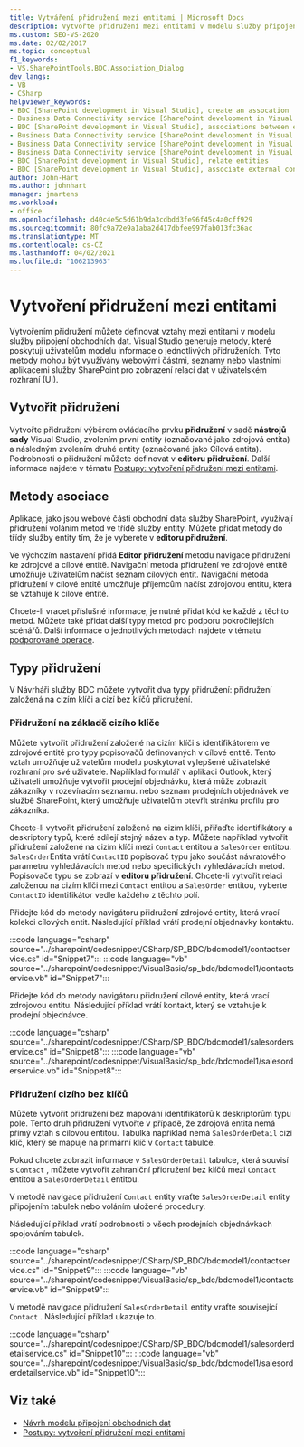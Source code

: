 ```yaml
---
title: Vytváření přidružení mezi entitami | Microsoft Docs
description: Vytvořte přidružení mezi entitami v modelu služby připojení obchodních dat (BDC). Seznamte se s metodami přidružení a typy přidružení.
ms.custom: SEO-VS-2020
ms.date: 02/02/2017
ms.topic: conceptual
f1_keywords:
- VS.SharePointTools.BDC.Association_Dialog
dev_langs:
- VB
- CSharp
helpviewer_keywords:
- BDC [SharePoint development in Visual Studio], create an assocation
- Business Data Connectivity service [SharePoint development in Visual Studio], associations between entities
- BDC [SharePoint development in Visual Studio], associations between entities
- Business Data Connectivity service [SharePoint development in Visual Studio], create an assocation
- Business Data Connectivity service [SharePoint development in Visual Studio], associate external content types
- Business Data Connectivity service [SharePoint development in Visual Studio], relate entities
- BDC [SharePoint development in Visual Studio], relate entities
- BDC [SharePoint development in Visual Studio], associate external content types
author: John-Hart
ms.author: johnhart
manager: jmartens
ms.workload:
- office
ms.openlocfilehash: d40c4e5c5d61b9da3cdbdd3fe96f45c4a0cff929
ms.sourcegitcommit: 80fc9a72e9a1aba2d417dbfee997fab013fc36ac
ms.translationtype: MT
ms.contentlocale: cs-CZ
ms.lasthandoff: 04/02/2021
ms.locfileid: "106213963"
---
```

# <a name="create-an-association-between-entities"></a>Vytvoření přidružení mezi entitami
  Vytvořením přidružení můžete definovat vztahy mezi entitami v modelu služby připojení obchodních dat. Visual Studio generuje metody, které poskytují uživatelům modelu informace o jednotlivých přidruženích. Tyto metody mohou být využívány webovými částmi, seznamy nebo vlastními aplikacemi služby SharePoint pro zobrazení relací dat v uživatelském rozhraní (UI).

## <a name="create-an-association"></a>Vytvořit přidružení
 Vytvořte přidružení výběrem ovládacího prvku **přidružení** v sadě **nástrojů sady** Visual Studio, zvolením první entity (označované jako zdrojová entita) a následným zvolením druhé entity (označované jako Cílová entita). Podrobnosti o přidružení můžete definovat v **editoru přidružení**. Další informace najdete v tématu [Postupy: vytvoření přidružení mezi entitami](../sharepoint/how-to-create-an-association-between-entities.md).

## <a name="association-methods"></a>Metody asociace
 Aplikace, jako jsou webové části obchodní data služby SharePoint, využívají přidružení voláním metod ve třídě služby entity. Můžete přidat metody do třídy služby entity tím, že je vyberete v **editoru přidružení**.

 Ve výchozím nastavení přidá **Editor přidružení** metodu navigace přidružení ke zdrojové a cílové entitě. Navigační metoda přidružení ve zdrojové entitě umožňuje uživatelům načíst seznam cílových entit. Navigační metoda přidružení v cílové entitě umožňuje příjemcům načíst zdrojovou entitu, která se vztahuje k cílové entitě.

 Chcete-li vracet příslušné informace, je nutné přidat kód ke každé z těchto metod. Můžete také přidat další typy metod pro podporu pokročilejších scénářů. Další informace o jednotlivých metodách najdete v tématu [podporované operace](/previous-versions/office/developer/sharepoint-2010/ee557363(v=office.14)).

## <a name="types-of-associations"></a>Typy přidružení
 V Návrháři služby BDC můžete vytvořit dva typy přidružení: přidružení založená na cizím klíči a cizí bez klíčů přidružení.

### <a name="foreign-key-based-association"></a>Přidružení na základě cizího klíče
 Můžete vytvořit přidružení založené na cizím klíči s identifikátorem ve zdrojové entitě pro typy popisovačů definovaných v cílové entitě. Tento vztah umožňuje uživatelům modelu poskytovat vylepšené uživatelské rozhraní pro své uživatele. Například formulář v aplikaci Outlook, který uživateli umožňuje vytvořit prodejní objednávku, která může zobrazit zákazníky v rozevíracím seznamu. nebo seznam prodejních objednávek ve službě SharePoint, který umožňuje uživatelům otevřít stránku profilu pro zákazníka.

 Chcete-li vytvořit přidružení založené na cizím klíči, přiřaďte identifikátory a deskriptory typů, které sdílejí stejný název a typ. Můžete například vytvořit přidružení založené na cizím klíči mezi `Contact` entitou a `SalesOrder` entitou. `SalesOrder`Entita vrátí `ContactID` popisovač typu jako součást návratového parametru vyhledávacích metod nebo specifických vyhledávacích metod. Popisovače typu se zobrazí v **editoru přidružení**. Chcete-li vytvořit relaci založenou na cizím klíči mezi `Contact` entitou a `SalesOrder` entitou, vyberte `ContactID` identifikátor vedle každého z těchto polí.

 Přidejte kód do metody navigátoru přidružení zdrojové entity, která vrací kolekci cílových entit. Následující příklad vrátí prodejní objednávky kontaktu.

 :::code language="csharp" source="../sharepoint/codesnippet/CSharp/SP_BDC/bdcmodel1/contactservice.cs" id="Snippet7":::
 :::code language="vb" source="../sharepoint/codesnippet/VisualBasic/sp_bdc/bdcmodel1/contactservice.vb" id="Snippet7":::

 Přidejte kód do metody navigátoru přidružení cílové entity, která vrací zdrojovou entitu. Následující příklad vrátí kontakt, který se vztahuje k prodejní objednávce.

 :::code language="csharp" source="../sharepoint/codesnippet/CSharp/SP_BDC/bdcmodel1/salesorderservice.cs" id="Snippet8":::
 :::code language="vb" source="../sharepoint/codesnippet/VisualBasic/sp_bdc/bdcmodel1/salesorderservice.vb" id="Snippet8":::

### <a name="foreign-keyless-association"></a>Přidružení cizího bez klíčů
 Můžete vytvořit přidružení bez mapování identifikátorů k deskriptorům typu pole. Tento druh přidružení vytvořte v případě, že zdrojová entita nemá přímý vztah s cílovou entitou. Tabulka například nemá `SalesOrderDetail` cizí klíč, který se mapuje na primární klíč v `Contact` tabulce.

 Pokud chcete zobrazit informace v `SalesOrderDetail` tabulce, která souvisí s `Contact` , můžete vytvořit zahraniční přidružení bez klíčů mezi `Contact` entitou a `SalesOrderDetail` entitou.

 V metodě navigace přidružení `Contact` entity vraťte `SalesOrderDetail` entity připojením tabulek nebo voláním uložené procedury.

 Následující příklad vrátí podrobnosti o všech prodejních objednávkách spojováním tabulek.

 :::code language="csharp" source="../sharepoint/codesnippet/CSharp/SP_BDC/bdcmodel1/contactservice.cs" id="Snippet9":::
 :::code language="vb" source="../sharepoint/codesnippet/VisualBasic/sp_bdc/bdcmodel1/contactservice.vb" id="Snippet9":::

 V metodě navigace přidružení `SalesOrderDetail` entity vraťte související `Contact` . Následující příklad ukazuje to.
                                                                            
 :::code language="csharp" source="../sharepoint/codesnippet/CSharp/SP_BDC/bdcmodel1/salesorderdetailservice.cs" id="Snippet10":::
 :::code language="vb" source="../sharepoint/codesnippet/VisualBasic/sp_bdc/bdcmodel1/salesorderdetailservice.vb" id="Snippet10":::

## <a name="see-also"></a>Viz také
- [Návrh modelu připojení obchodních dat](../sharepoint/designing-a-business-data-connectivity-model.md)
- [Postupy: vytvoření přidružení mezi entitami](../sharepoint/how-to-create-an-association-between-entities.md)
